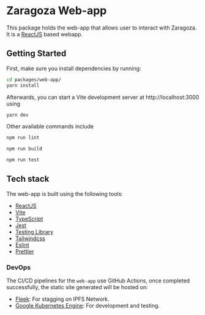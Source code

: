 # Zaragoza Web-app

This package holds the web-app that allows user to interact with Zaragoza. It is a [ReactJS](https://reactjs.org) based webapp.

## Getting Started

First, make sure you install dependencies by running:

```bash
cd packages/web-app/
yarn install
```

Afterwards, you can start a Vite development server at http://localhost:3000 using

```bash
yarn dev
```

Other available commands include

```bash
npm run lint
```

```bash
npm run build
```

```bash
npm run test
```

## Tech stack

The web-app is built using the following tools:

- [ReactJS](https://reactjs.org)
- [Vite](https://vitejs.dev)
- [TypeScript](https://www.typescriptlang.org)
- [Jest](https://jestjs.io)
- [Testing Library](https://testing-library.com)
- [Tailwindcss](https://tailwindcss.com)
- [Eslint](https://eslint.org)
- [Prettier](https://prettier.io)

### DevOps

The CI/CD pipelines for the `web-app` use GitHub Actions, once completed successfully, the static site generated will be hosted on:
* [Fleek](https://fleek.co/): For stagging on IPFS Network.
* [Google Kubernetes Engine](https://cloud.google.com/kubernetes-engine): For development and testing.
